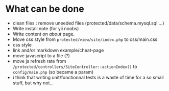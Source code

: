 # What can be done

- clean files : remove uneeded files (protected/data/schema.mysql.sql ...)
- Write install note (for yii noobs)
- Write content on _about_ page.
- Move css style from `protected/view/site/index.php` to css/main.css
- css style
- link and/or markdown example/cheat-page
- move javascript to a file (?)
- move js refresh rate from `/protected/controllers/SiteController::actionIndex()` to `config/main.php` (so became a param)
- i think that writing unit/fonctionnal tests is a waste of time for a so small stuff, but why not...